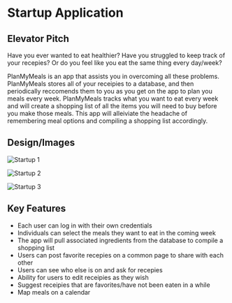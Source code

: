# Startup Application

## Elevator Pitch
Have you ever wanted to eat healthier? Have you struggled to keep track of your recepies? Or do you feel like you eat the same thing every day/week?

PlanMyMeals is an app that assists you in overcoming all these problems. PlanMyMeals stores all of your receipies to a database, and then periodically reccomends them to you as you get on the app to plan you meals every week. PlanMyMeals tracks what you want to eat every week and will create a shopping list of all the items you will need to buy before you make those meals. This app will alleiviate the headache of remembering meal options and compiling a shopping list accordingly.




## Design/Images
![Startup 1](https://user-images.githubusercontent.com/103144986/214980747-8330ef7f-4b8f-4895-ac31-b0a1617cae4f.png)

![Startup 2](https://user-images.githubusercontent.com/103144986/214980809-63c883e1-6298-49c3-9a16-889e269689cf.png)

![Startup 3](https://user-images.githubusercontent.com/103144986/214980833-e99cf9a0-1753-4565-8465-55821c133ecb.png)


## Key Features
- Each user can log in with their own credentials
- Individuals can select the meals they want to eat in the coming week
- The app will pull associated ingredients from the database to compile a shopping list
- Users can post favorite recepies on a common page to share with each other
- Users can see who else is on and ask for recepies
- Ability for users to edit receipies as they wish
- Suggest receipies that are favorites/have not been eaten in a while
- Map meals on a calendar
